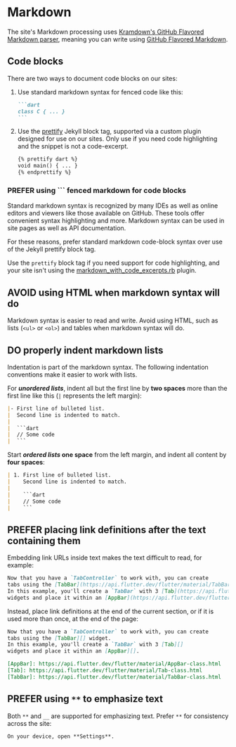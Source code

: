 # Markdown

The site's Markdown processing uses
[Kramdown's GitHub Flavored Markdown parser][kramdown-gfm],
meaning you can write using [GitHub Flavored Markdown][].

## Code blocks

There are two ways to document code blocks on our sites:

 1. Use standard markdown syntax for fenced code like this:

    ````markdown
    ```dart
    class C { ... }
    ```
    ````

 1. Use the [prettify][] Jekyll block tag, supported via a custom plugin
    designed for use on our sites. 
    Only use if you need code highlighting and the snippet
    is not a code-excerpt.

    ```markdown
    {% prettify dart %}
    void main() { ... }
    {% endprettify %}
    ```

### **PREFER** using ``` fenced markdown for **code blocks**

Standard markdown syntax is recognized by many IDEs as well as online editors
and viewers like those available on GitHub. These tools offer convenient syntax
highlighting and more. Markdown syntax can be used in site pages as well as API
documentation.

For these reasons, prefer standard markdown code-block syntax over use of the
Jekyll prettify block tag.

Use the `prettify` block tag if you need support for code highlighting, and your
site isn't using the [markdown_with_code_excerpts.rb][] plugin.

## **AVOID** using HTML when markdown syntax will do

Markdown syntax is easier to read and write. Avoid using HTML, such as lists
(`<ul>` or `<ol>`) and tables when markdown syntax will do.

## **DO** properly indent markdown lists

Indentation is part of the markdown syntax. The following indentation
conventions make it easier to work with lists.

For **_unordered lists_**, indent all but the first line by **two spaces** more
than the first line like this (`|` represents the left margin):

````markdown
|- First line of bulleted list.
|  Second line is indented to match.
|
|  ```dart
|  // Some code
|  ```
````

Start **_ordered lists_ one space** from the left margin, and indent all content
by **four spaces**:

```markdown
| 1. First line of bulleted list.
|    Second line is indented to match.
|
|    ```dart
|    // Some code
|    ```
```

## **PREFER** placing link definitions after the text containing them

Embedding link URLs inside text makes the text difficult to read, for example:

```markdown
Now that you have a `TabController` to work with, you can create
tabs using the [TabBar](https://api.flutter.dev/flutter/material/TabBar-class.html) widget.
In this example, you'll create a `TabBar` with 3 [Tab](https://api.flutter.dev/flutter/material/Tab-class.html)
widgets and place it within an [AppBar](https://api.flutter.dev/flutter/material/AppBar-class.html).
```

Instead, place link definitions at the end of the current section, 
or if it is used more than once, at the end of the page:

```markdown
Now that you have a `TabController` to work with, you can create
tabs using the [TabBar][] widget.
In this example, you'll create a `TabBar` with 3 [Tab][]
widgets and place it within an [AppBar][].

[AppBar]: https://api.flutter.dev/flutter/material/AppBar-class.html
[Tab]: https://api.flutter.dev/flutter/material/Tab-class.html
[TabBar]: https://api.flutter.dev/flutter/material/TabBar-class.html
```

## **PREFER** using `**` to emphasize text

Both `**` and `__` are supported for emphasizing text.
Prefer `**` for consistency across the site:

```markdown
On your device, open **Settings**.
```

[kramdown-gfm]: https://github.com/kramdown/parser-gfm
[GitHub Flavored Markdown]: https://github.github.com/gfm/
[markdown_with_code_excerpts.rb]: src/_plugins/markdown_with_code_excerpts.rb
[prettify]: src/_plugins/prettify.rb
